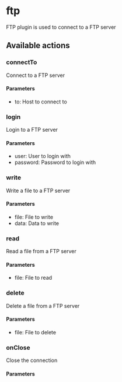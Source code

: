 # ftp
FTP plugin is used to connect to a FTP server
## Available actions
### connectTo
Connect to a FTP server
#### Parameters
- to: Host to connect to
### login
Login to a FTP server
#### Parameters
- user: User to login with
- password: Password to login with
### write
Write a file to a FTP server
#### Parameters
- file: File to write
- data: Data to write
### read
Read a file from a FTP server
#### Parameters
- file: File to read
### delete
Delete a file from a FTP server
#### Parameters
- file: File to delete
### onClose
Close the connection
#### Parameters
